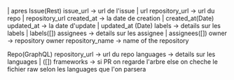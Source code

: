 
| apres 
Issue(Rest)
    issue_url -> url de l'issue | url
    repository_url ->  url du repo | repository_url
    created_at -> la date de creation | created_at(Date)
    updated_at -> la date d'update | updated_at (Date)
    labels -> details sur les labels | labels([])
    assignees -> details sur les assignee | assignees([])
    owner -> repository owner
    repository_name -> name of the repository

    
Repo(GraphQL)
    repository_url -> url du repo
    languages -> details sur les languages | ([])
    frameworks -> si PR on regarde l'arbre else on cheche le fichier raw selon les
                  languages que l'on parsera 